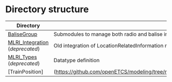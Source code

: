 # Directory structure

Directory | Description
----------|-------------
[BaliseGroup](https://github.com/openETCS/modeling/tree/master/model/Scade/System/ObuFunctions/ManageLocationRelatedInformation/BaliseGroup) | Submodules to manage both radio and balise input (receiving, building messages from balise telegrams, filtering, ...)
[MLRI_Integration](https://github.com/openETCS/modeling/tree/master/model/Scade/System/ObuFunctions/ManageLocationRelatedInformation/MLRI_Integration) (*deprecated*) | Old integration of LocationRelatedInformation modules
[MLRI_Types](https://github.com/openETCS/modeling/tree/master/model/Scade/System/ObuFunctions/ManageLocationRelatedInformation/MLRI_Types) (*deprecated*) | Datatype definition
[TrainPosition] | (https://github.com/openETCS/modeling/tree/master/model/Scade/System/ObuFunctions/ManageLocationRelatedInformation/TrainPosition) | Submodules to calculate the current train position and provide a position report